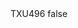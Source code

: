 <?xml version="1.0" encoding="UTF-8"?>
<CustomMetadata xmlns="http://soap.sforce.com/2006/04/metadata">
    <label>TXU496</label>
    <protected>false</protected>
</CustomMetadata>
